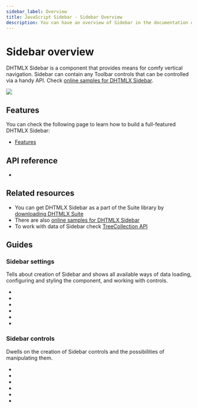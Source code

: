 ```yaml
---
sidebar_label: Overview
title: JavaScript Sidebar - Sidebar Overview 
description: You can have an overview of Sidebar in the documentation of the DHTMLX JavaScript UI library. Browse developer guides and API reference, try out code examples and live demos, and download a free 30-day evaluation version of DHTMLX Suite.
---
```


# Sidebar overview

DHTMLX Sidebar is a component that provides means for comfy vertical navigation. Sidebar can contain any Toolbar controls that can be controlled via a handy API.
Check [online samples for DHTMLX Sidebar](https://snippet.dhtmlx.com/all?tag=sidebar).  

![](../assets/sidebar/sidebar_front.png)

## Features

You can check the following page to learn how to build a full-featured DHTMLX Sidebar:

- [Features](sidebar/features.md)

## API reference

- [](sidebar/api/api_overview.md)

## Related resources

- You can get DHTMLX Sidebar as a part of the Suite library by [downloading DHTMLX Suite](https://dhtmlx.com/docs/products/dhtmlxSuite/download.shtml)
- There are also [online samples for DHTMLX Sidebar](https://snippet.dhtmlx.com/all?tag=sidebar)
- To work with data of Sidebar check [TreeCollection API](tree_collection.md)

## Guides

### Sidebar settings

Tells about creation of Sidebar and shows all available ways of data loading, configuring and styling the component, and working with controls.

- [](initialization.md)
- [](data_loading.md)
- [](sidebar_config.md)
- [](work_with_sidebar.md)
- [](customization.md)
- [](events.md)

### Sidebar controls

Dwells on the creation of Sidebar controls and the possibilities of manipulating them.

- [](customhtmlbutton.md)
- [](menuitem.md)
- [](navitem.md)
- [](separator.md)
- [](spacer.md)
- [](title.md)

